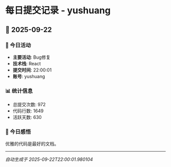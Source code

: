 # 每日提交记录 - yushuang

## 📅 2025-09-22

### 🎯 今日活动
- **主要活动**: Bug修复
- **技术栈**: React
- **提交时间**: 22:00:01
- **账号**: yushuang

### 📊 统计信息
- 总提交次数: 972
- 代码行数: 1649
- 活跃天数: 630

### 💭 今日感悟
优雅的代码是最好的文档。

---
*自动生成于 2025-09-22T22:00:01.980104*

